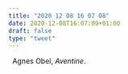 ```yaml
---
title: "2020 12 08 16 07 08"
date: 2020-12-08T16:07:09+01:00
draft: false
type: "tweet"
---
```

<a href="https://music.apple.com/fr/album/aventine/681187053" type="application/rss+xml" class="iconfont icon-music" title="rss"></a> &nbsp; Agnes Obel, *Aventine*.
